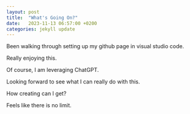 ```yaml
---
layout: post
title:  "What's Going On?"
date:   2023-11-13 06:57:00 +0200
categories: jekyll update
---
```


Been walking through setting up my github page in visual studio code.

Really enjoying this.

Of course, I am leveraging ChatGPT.

Looking forward to see what I can really do with this.

How creating can I get?

Feels like there is no limit.
